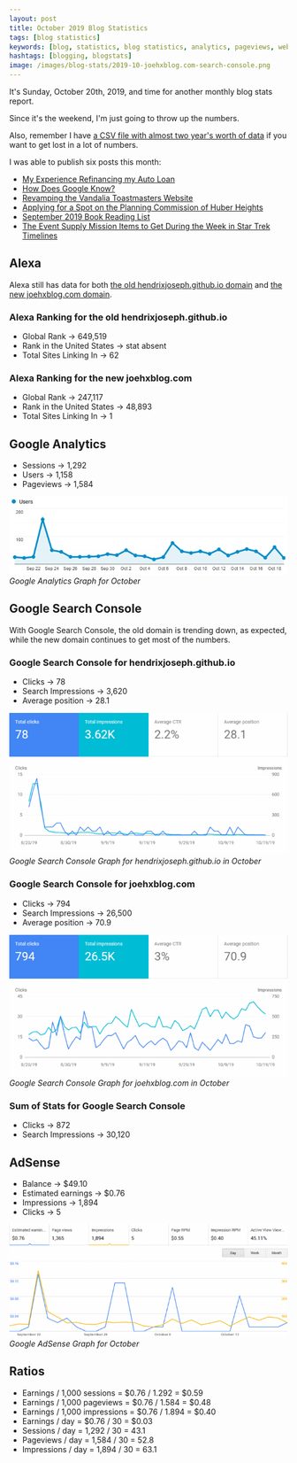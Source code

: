```yaml
---
layout: post
title: October 2019 Blog Statistics
tags: [blog statistics]
keywords: [blog, statistics, blog statistics, analytics, pageviews, webmaster, webmaster tools, alexa, google]
hashtags: [blogging, blogstats]
image: /images/blog-stats/2019-10-joehxblog.com-search-console.png
---
```


It's Sunday, October 20th, 2019, and time for another monthly blog stats report.

Since it's the weekend, I'm just going to throw up the numbers.

Also, remember I have [a CSV file with almost two year's worth of data](https://github.com/hendrixjoseph/hendrixjoseph.github.io/blob/master/_data/blog-stats.csv) if you want to get lost in a lot of numbers.

I was able to publish six posts this month:

* [My Experience Refinancing my Auto Loan](https://www.joehxblog.com/my-experience-refinancing-my-auto-loan/)
* [How Does Google Know?](https://www.joehxblog.com/how-does-google-know/)
* [Revamping the Vandalia Toastmasters Website](https://www.joehxblog.com/revamping-the-vandalia-toastmasters-website/)
* [Applying for a Spot on the Planning Commission of Huber Heights](https://www.joehxblog.com/applying-for-a-spot-on-the-planning-commision-of-huber-heights/)
* [September 2019 Book Reading List](https://www.joehxblog.com/september-2019-book-reading-list/)
* [The Event Supply Mission Items to Get During the Week in Star Trek Timelines](https://www.joehxblog.com/the-event-supply-mission-items-to-get-during-the-week-in-star-trek-timelines/)

## Alexa

Alexa still has data for both [the old hendrixjoseph.github.io domain](https://www.alexa.com/siteinfo/hendrixjoseph.github.io) and [the new joehxblog.com domain](https://www.alexa.com/siteinfo/joehxblog.com).

### Alexa Ranking for the old hendrixjoseph.github.io

* Global Rank &rarr; 649,519
* Rank in the United States &rarr; stat absent
* Total Sites Linking In &rarr; 62

### Alexa Ranking for the new joehxblog.com

* Global Rank &rarr; 247,117
* Rank in the United States &rarr; 48,893
* Total Sites Linking In &rarr; 1

## Google Analytics

* Sessions &rarr; 1,292
* Users &rarr; 1,158
* Pageviews &rarr; 1,584

![Google Analytics Graph for October](/images/blog-stats/2019-10-stats.png)
*Google Analytics Graph for October*

## Google Search Console

With Google Search Console, the old domain is trending down, as expected, while the new domain continues to get most of the numbers.

### Google Search Console for hendrixjoseph.github.io

* Clicks &rarr; 78
* Search Impressions &rarr; 3,620
* Average position &rarr; 28.1

![Google Search Console Graph for October](/images/blog-stats/2019-10-hendrixjoseph.github.io-search-console.png)
*Google Search Console Graph for 
hendrixjoseph.github.io in October*

### Google Search Console for joehxblog.com

* Clicks &rarr; 794
* Search Impressions &rarr; 26,500
* Average position &rarr; 70.9

![Google Search Console Graph for October](/images/blog-stats/2019-10-joehxblog.com-search-console.png)
*Google Search Console Graph for joehxblog.com in October*

### Sum of Stats for Google Search Console

* Clicks &rarr; 872
* Search Impressions &rarr; 30,120

## AdSense

* Balance &rarr; $49.10
* Estimated earnings &rarr; $0.76
* Impressions &rarr; 1,894
* Clicks &rarr; 5

![Google AdSense Graph for October](/images/blog-stats/2019-10-adsense.png)
*Google AdSense Graph for October*

## Ratios

* Earnings / 1,000 sessions = $0.76 / 1.292 = $0.59
* Earnings / 1,000 pageviews = $0.76 / 1.584 = $0.48
* Earnings / 1,000 impressions = $0.76 / 1.894 = $0.40
* Earnings / day = $0.76 / 30 = $0.03
* Sessions / day = 1,292 / 30 = 43.1
* Pageviews / day = 1,584 / 30 = 52.8
* Impressions / day = 1,894 / 30 = 63.1